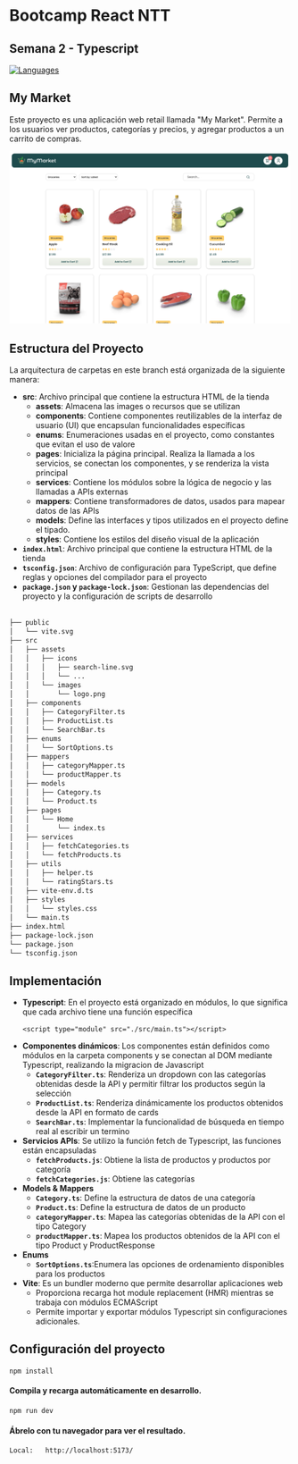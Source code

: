 # Bootcamp React NTT 

## Semana 2 - Typescript


<div align="left">
<a href="https://skillicons.dev">
<img src="https://skillicons.dev/icons?i=html,css,ts,vite" alt="Languages"/>
</a>
</div>


## My Market

Este proyecto es una aplicación web retail llamada "My Market". Permite a los usuarios ver productos, categorías y precios, y agregar productos a un carrito de compras.

![Prototipo](/src/assets/images/screens/prototipo.png)

## Estructura del Proyecto

La arquitectura de carpetas en este branch está organizada de la siguiente manera:

- **src**: Archivo principal que contiene la estructura HTML de la tienda
    - **assets**: Almacena las images o recursos que se utilizan
    - **components**: Contiene componentes reutilizables de la interfaz de usuario (UI) que encapsulan funcionalidades específicas
    - **enums**: Enumeraciones usadas en el proyecto, como constantes que evitan el uso de valore
    - **pages**: Inicializa la página principal. Realiza la llamada a los servicios, se conectan los componentes, y se renderiza la vista principal
    - **services**: Contiene los módulos sobre la lógica de negocio y las llamadas a APIs externas
    - **mappers**: Contiene transformadores de datos, usados para mapear datos de las APIs
    - **models**: Define las interfaces y tipos utilizados en el proyecto define el tipado.
    - **styles**: Contiene los estilos del diseño visual de la aplicación 
- **``index.html``**: Archivo principal que contiene la estructura HTML de la tienda
- **``tsconfig.json``**: Archivo de configuración para TypeScript, que define reglas y opciones del compilador para el proyecto
- **``package.json`` y ``package-lock.json``**:  Gestionan las dependencias del proyecto y la configuración de scripts de desarrollo

```

├── public
│   └── vite.svg
├── src
│   ├── assets
│   │   ├── icons
│   │   │   ├── search-line.svg
│   │   │   └── ...
│   │   └── images
│   │       └── logo.png
│   ├── components
│   │   ├── CategoryFilter.ts
│   │   ├── ProductList.ts
│   │   └── SearchBar.ts
│   ├── enums
│   │   └── SortOptions.ts
│   ├── mappers
│   │   ├── categoryMapper.ts
│   │   └── productMapper.ts
│   ├── models
│   │   ├── Category.ts
│   │   └── Product.ts
│   ├── pages
│   │   └── Home
│   │       └── index.ts
│   ├── services
│   │   ├── fetchCategories.ts
│   │   └── fetchProducts.ts
│   ├── utils
│   │   ├── helper.ts
│   │   └── ratingStars.ts
│   ├── vite-env.d.ts
│   ├── styles
│   │   └── styles.css
│   └── main.ts
├── index.html
├── package-lock.json
└── package.json
└── tsconfig.json

```

## Implementación

- **Typescript**: En el proyecto está organizado en módulos, lo que significa que cada archivo tiene una función específica
    ```
    <script type="module" src="./src/main.ts"></script>
    ```
- **Componentes dinámicos**: Los componentes están definidos como módulos en la carpeta components y se conectan al DOM mediante Typescript, realizando la migracion de Javascript
    - **``CategoryFilter.ts``**: Renderiza un dropdown con las categorías obtenidas desde la API y permitir filtrar los productos según la selección
    - **``ProductList.ts``**: Renderiza dinámicamente los productos obtenidos desde la API en formato de cards
    - **``SearchBar.ts``**: Implementar la funcionalidad de búsqueda en tiempo real al escribir un termino
- **Servicios APIs**: Se utilizo la función fetch de Typescript, las funciones están encapsuladas
    - **``fetchProducts.js``**: Obtiene la lista de productos y productos por categoría
    - **``fetchCategories.js``**: Obtiene las categorías
- **Models & Mappers**
    - **``Category.ts``**: Define la estructura de datos de una categoría
    - **``Product.ts``**: Define la estructura de datos de un producto
    - **``categoryMapper.ts``**: Mapea las categorías obtenidas de la API con el tipo Category
    - **``productMapper.ts``**: Mapea los productos obtenidos de la API con el tipo Product y ProductResponse
- **Enums**
    - **``SortOptions.ts``**:Enumera las opciones de ordenamiento disponibles para los productos
- **Vite**: Es un bundler moderno que permite desarrollar aplicaciones web
    - Proporciona recarga hot module replacement (HMR) mientras se trabaja con módulos ECMAScript
    - Permite importar y exportar módulos Typescript sin configuraciones adicionales.




## Configuración del proyecto
```
npm install
```
#### Compila y recarga automáticamente en desarrollo.
```
npm run dev
```
#### Ábrelo con tu navegador para ver el resultado.
```
Local:   http://localhost:5173/
```
